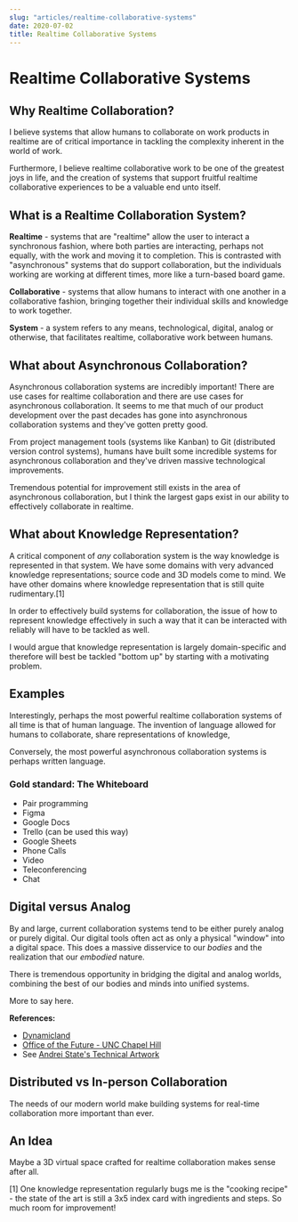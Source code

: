 ```yaml
---
slug: "articles/realtime-collaborative-systems"
date: 2020-07-02
title: Realtime Collaborative Systems
---
```

# Realtime Collaborative Systems
## Why Realtime Collaboration?
I believe systems that allow humans to collaborate on work products in realtime are of critical importance in tackling the complexity inherent in the world of work. 

Furthermore, I believe realtime collaborative work to be one of the greatest joys in life, and the creation of systems that support fruitful realtime collaborative experiences to be a valuable end unto itself.

## What is a Realtime Collaboration System?
**Realtime** - systems that are "realtime" allow the user to interact a synchronous fashion, where both parties are interacting, perhaps not equally, with the work and moving it to completion. This is contrasted with "asynchronous" systems that do support collaboration, but the individuals working are working at different times, more like a turn-based board game.

**Collaborative** - systems that allow humans to interact with one another in a collaborative fashion, bringing together their individual skills and knowledge to work together.

**System** - a system refers to any means, technological, digital, analog or otherwise, that facilitates realtime, collaborative work between humans.

## What about Asynchronous Collaboration?
Asynchronous collaboration systems are incredibly important! There are use cases for realtime collaboration and there are use cases for asynchronous collaboration. It seems to me that much of our product development over the past decades has gone into asynchronous collaboration systems and they've gotten pretty good.

From project management tools (systems like Kanban) to Git (distributed version control systems), humans have built some incredible systems for asynchronous collaboration and they've driven massive technological improvements.

Tremendous potential for improvement still exists in the area of asynchronous collaboration, but I think the largest gaps exist in our ability to effectively collaborate in realtime.

## What about Knowledge Representation?
A critical component of _any_ collaboration system is the way knowledge is represented in that system. We have some domains with very advanced knowledge representations; source code and 3D models come to mind. We have other domains where knowledge representation that is still quite rudimentary.[1]

In order to effectively build systems for collaboration, the issue of how to represent knowledge effectively in such a way that it can be interacted with reliably will have to be tackled as well.

I would argue that knowledge representation is largely domain-specific and therefore will best be tackled "bottom up" by starting with a motivating problem.

## Examples
Interestingly, perhaps the most powerful realtime collaboration systems of all time is that of human language. The invention of language allowed for humans to collaborate, share representations of knowledge,

Conversely, the most powerful asynchronous collaboration systems is perhaps written language. 

### Gold standard: The Whiteboard
- Pair programming
- Figma
- Google Docs
- Trello (can be used this way)
- Google Sheets
- Phone Calls
- Video
- Teleconferencing
- Chat

## Digital versus Analog
By and large, current collaboration systems tend to be either purely analog or purely digital. Our digital tools often act as only a physical "window" into a digital space. This does a massive disservice to our _bodies_ and the realization that our _embodied_ nature.

There is tremendous opportunity in bridging the digital and analog worlds, combining the best of our bodies and minds into unified systems.

More to say here.

**References:**

- [Dynamicland](https://dynamicland.org/)
- [Office of the Future - UNC Chapel Hill](https://www.cs.unc.edu/Research/stc/)
- See [Andrei State's Technical Artwork](https://www.cs.unc.edu/~andrei/artagrafica/technical.htm)

## Distributed vs In-person Collaboration
The needs of our modern world make building systems for real-time collaboration more important than ever.

## An Idea
Maybe a 3D virtual space crafted for realtime collaboration makes sense after all.

[1] One knowledge representation regularly bugs me is the "cooking recipe" - the state of the art is still a 3x5 index card with ingredients and steps. So much room for improvement!

